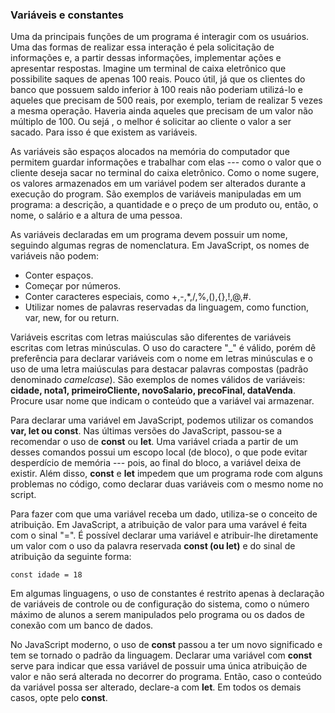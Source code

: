 ### Variáveis e constantes

Uma da principais funções de um programa é interagir com os usuários. Uma das 
formas de realizar essa interação é pela solicitação de informações e, a partir 
dessas informações, implementar ações e apresentar respostas. Imagine um terminal 
de caixa eletrônico que possibilite saques de apenas 100 reais. Pouco útil, já 
que os clientes do banco que possuem saldo inferior à 100 reais não poderiam 
utilizá-lo e aqueles que precisam de 500 reais, por exemplo, teriam de realizar 
5 vezes a mesma operação. Haveria ainda aqueles que precisam de um valor não 
múltiplo de 100. Ou sejá , o melhor é solicitar ao cliente o valor a ser sacado. 
Para isso é que existem as variáveis.

As variáveis são espaços alocados na memória do computador que permitem guardar 
informações e trabalhar com elas --- como o valor que  o cliente deseja sacar no 
terminal do caixa eletrônico. Como o nome sugere, os valores armazenados em um 
variável podem ser alterados durante a execução do program. São exemplos de 
variáveis manipuladas em um programa: a descrição, a quantidade e o preço de um 
produto ou, então, o nome, o salário e a altura de uma pessoa.

As variáveis declaradas em um programa devem possuir um nome, seguindo algumas 
regras de nomenclatura. Em JavaScript, os nomes de variáveis não podem:

- Conter espaços.
- Começar por números.
- Conter caracteres especiais, como +,-,*,/,%,(),{},!,@,#.
- Utilizar nomes de palavras reservadas da linguagem, como function, var, new, 
for ou return.

Variáveis escritas com letras maiúsculas são diferentes de variáveis escritas 
com letras minúsculas. O uso do caractere "_" é válido, porém dê preferência para
declarar variáveis com o nome em letras minúsculas e o uso de uma letra maiúsculas
para destacar palavras compostas (padrão denominado *camelcase*). São exemplos
de nomes válidos de variáveis: **cidade, nota1, primeiroCliente, novoSalario, 
precoFinal, dataVenda**. Procure usar nome que indicam o conteúdo que a variável
vai armazenar.

Para declarar uma variável em JavaScript, podemos utilizar os comandos **var, let
ou const**. Nas últimas versões do JavaScript, passou-se a recomendar o uso de 
**const** ou **let**. Uma variável criada a partir de um desses comandos possui 
um escopo local (de bloco), o que pode evitar desperdício de memória --- pois,
ao final do bloco, a variável deixa de existir. Além disso, **const** e **let**
impedem que um programa rode com alguns problemas no código, como declarar duas
variáveis com o mesmo nome no script.

Para fazer com que uma variável receba um dado, utiliza-se o conceito de atribuição.
Em JavaScript, a atribuição de valor para uma varável é feita com o sinal "=". É
possível declarar uma variável e atribuir-lhe diretamente um valor com o uso da 
palavra reservada **const (ou let)** e do sinal de atribuição da seguinte forma:

`const idade = 18`

Em algumas linguagens, o uso de constantes é restrito apenas à declaração de 
variáveis de controle ou de configuração do sistema, como o número máximo de 
alunos a serem manipulados pelo programa ou os dados de conexão com um banco de 
dados.

No JavaScript moderno, o uso de **const** passou a ter um novo significado e tem
se tornado o padrão da linguagem. Declarar uma variável com **const** serve para 
indicar que essa variável de possuir uma única atribuição de valor e não será
alterada no decorrer do programa. Então, caso o conteúdo da variável possa ser 
alterado, declare-a com **let**. Em todos os demais casos, opte pelo **const**.
